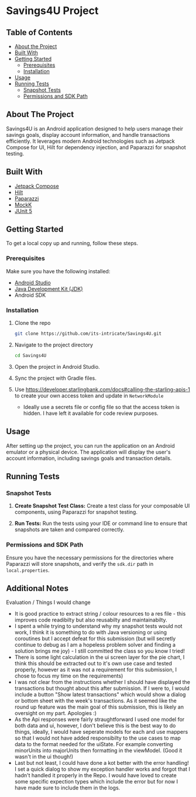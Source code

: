 # Savings4U Project

## Table of Contents
- [About the Project](#about-the-project)
- [Built With](#built-with)
- [Getting Started](#getting-started)
  - [Prerequisites](#prerequisites)
  - [Installation](#installation)
- [Usage](#usage)
- [Running Tests](#running-tests)
  - [Snapshot Tests](#snapshot-tests)
  - [Permissions and SDK Path](#permissions-and-sdk-path)

## About The Project

Savings4U is an Android application designed to help users manage their savings goals, display account information, and handle transactions efficiently. It leverages modern Android technologies such as Jetpack Compose for UI, Hilt for dependency injection, and Paparazzi for snapshot testing.

## Built With

* [Jetpack Compose](https://developer.android.com/jetpack/compose)
* [Hilt](https://dagger.dev/hilt/)
* [Paparazzi](https://github.com/cashapp/paparazzi)
* [MockK](https://mockk.io/)
* [JUnit 5](https://junit.org/junit5/)

## Getting Started

To get a local copy up and running, follow these steps.

### Prerequisites

Make sure you have the following installed:
* [Android Studio](https://developer.android.com/studio)
* [Java Development Kit (JDK)](https://www.oracle.com/java/technologies/javase-jdk11-downloads.html)
* Android SDK

### Installation

1. Clone the repo
   ```sh
   git clone https://github.com/its-intricate/Savings4U.git
   ```
   
2. Navigate to the project directory
    ```sh
   cd Savings4U
   ```
3. Open the project in Android Studio.

4. Sync the project with Gradle files.

5. Use https://developer.starlingbank.com/docs#calling-the-starling-apis-1 to create your own access token and update in `NetworkModule`
   - Ideally use a secrets file or config file so that the access token is hidden. I have left it available for code review purposes.


## Usage

After setting up the project, you can run the application on an Android emulator or a physical device. The application will display the user's account information, including savings goals and transaction details.

## Running Tests

### Snapshot Tests

1. **Create Snapshot Test Class:**
   Create a test class for your composable UI components, using Paparazzi for snapshot testing.

2. **Run Tests:**
   Run the tests using your IDE or command line to ensure that snapshots are taken and compared correctly.

### Permissions and SDK Path

Ensure you have the necessary permissions for the directories where Paparazzi will store snapshots, and verify the `sdk.dir` path in `local.properties`.

## Additional Notes

Evaluation / Things I would change
- It is good practice to extract string / colour resources to a res file - this improves code readibilty but also reusabilty and maintainabilty.
- I spent a while trying to understand why my snapshot tests would not work, I think it is something to do with Java versioning or using coroutines but I accept defeat for this submission (but will secretly continue to debug as I am a hopeless problem solver and finding a solution brings me joy) - I still committed the class so you know I tried!
- There is some light calculation in the ui screen layer for the pie chart, I think this should be extracted out to it's own use case and tested properly, however as it was not a requirement for this submission, I chose to focus my time on the requirements)
- I was not clear from the instructions whether I should have displayed the transactions but thought about this after submission. If I were to, I would include a button "Show latest transactions" which would show a dialog or bottom sheet with the week's transactions. As it seemed like the round up feature was the main goal of this submission, this is likely an oversight on my part. Apologies :)
- As the Api responses were fairly straughtforward I used one model for both data and ui, however, I don't believe this is the best way to do things, ideally, I would have seperate models for each and use mappers so that I would not have added responsibilty to the use cases to map data to the format needed for the uiState. For example converting minorUnits into majorUnits then formatting in the viewModel. (Good it wasn't in the ui though!)
- Last but not least, I could have done a kot better with the error handling! I set a quick dialog to show my exception handler works and forgot that I hadn't handled it properly in the Repo. I would have loved to create some specific expection types which include the error but for now I have made sure to include them in the logs.


